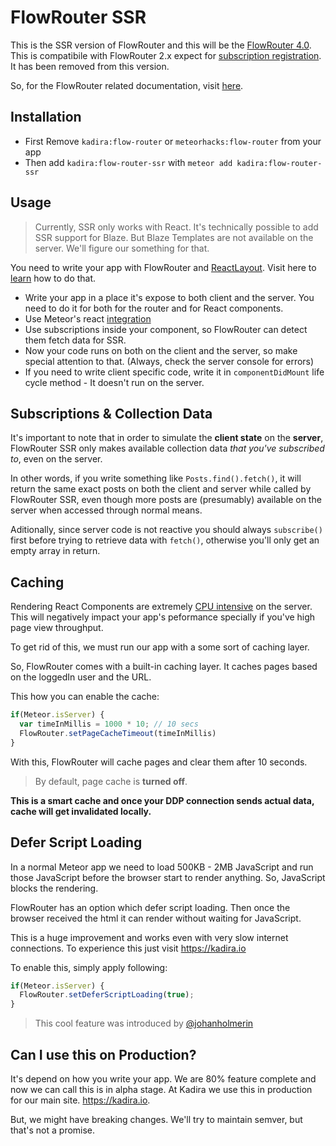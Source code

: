 
# FlowRouter SSR

This is the SSR version of FlowRouter and this will be the [FlowRouter 4.0](https://kadira.io/blog/meteor/flow-router-4-0-and-future-of-routing-in-meteor). This is compatibile with FlowRouter 2.x expect for [subscription registration](https://github.com/kadirahq/flow-router#subscription-management). It has been removed from this version.

So, for the FlowRouter related documentation, visit [here](https://github.com/kadirahq/flow-router).

## Installation

* First Remove `kadira:flow-router` or `meteorhacks:flow-router` from your app
* Then add `kadira:flow-router-ssr` with `meteor add kadira:flow-router-ssr`

## Usage

> Currently, SSR only works with React. It's technically possible to add SSR support for Blaze. But Blaze Templates are not available on the server. We'll figure our something for that.

You need to write your app with FlowRouter and [ReactLayout](https://github.com/kadirahq/meteor-react-layout). Visit here to [learn](https://kadira.io/academy/meteor-routing-guide/content/rendering-react-components) how to do that.

* Write your app in a place it's expose to both client and the server. You need to do it for both for the router and for React components.
* Use Meteor's react [integration](https://github.com/meteor/react-packages)
* Use subscriptions inside your component, so FlowRouter can detect them fetch data for SSR.
* Now your code runs on both on the client and the server, so make special attention to that. (Always, check the server console for errors)
* If you need to write client specific code, write it in `componentDidMount` life cycle method - It doesn't run on the server.

## Subscriptions & Collection Data

It's important to note that in order to simulate the **client state** on the **server**, FlowRouter SSR only makes available collection data *that you've subscribed to*, even on the server.

In other words, if you write something like `Posts.find().fetch()`, it will return the same exact posts on both the client and server while called by FlowRouter SSR, even though more posts are (presumably) available on the server when accessed through normal means. 

Aditionally, since server code is not reactive you should always `subscribe()` first before trying to retrieve data with `fetch()`, otherwise you'll only get an empty array in return.

## Caching

Rendering React Components are extremely [CPU intensive](https://twitter.com/kadirahq/status/620467416749838336) on the server. This will negatively impact your app's peformance specially if you've high page view throughput.

To get rid of this, we must run our app with a some sort of caching layer. 

So, FlowRouter comes with a built-in caching layer. It caches pages based on the loggedIn user and the URL.

This how you can enable the cache:

~~~js
if(Meteor.isServer) {
  var timeInMillis = 1000 * 10; // 10 secs
  FlowRouter.setPageCacheTimeout(timeInMillis)
}
~~~

With this, FlowRouter will cache pages and clear them after 10 seconds.

> By default, page cache is **turned off**.

**This is a smart cache and once your DDP connection sends actual data, cache will get invalidated locally.**

## Defer Script Loading

In a normal Meteor app we need to load 500KB - 2MB JavaScript and run those JavaScript before the browser start to render anything. So, JavaScript blocks the rendering.

FlowRouter has an option which defer script loading. Then once the browser received the html it can render without waiting for JavaScript. 

This is a huge improvement and works even with very slow internet connections. To experience this just visit <https://kadira.io>

To enable this, simply apply following:

~~~js
if(Meteor.isServer) {
  FlowRouter.setDeferScriptLoading(true);
}
~~~

> This cool feature was introduced by [@johanholmerin](https://github.com/johanholmerin)

## Can I use this on Production?

It's depend on how you write your app. We are 80% feature complete and now we can call this is in alpha stage. At Kadira we use this in production for our main site. <https://kadira.io>.

But, we might have breaking changes. We'll try to maintain semver, but that's not a promise.
